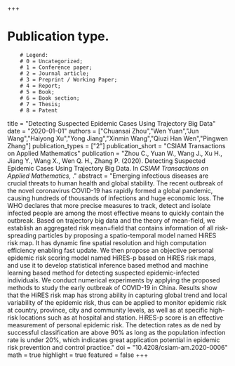 +++
# Publication type.
        # Legend: 
        # 0 = Uncategorized; 
        # 1 = Conference paper; 
        # 2 = Journal article;
        # 3 = Preprint / Working Paper; 
        # 4 = Report; 
        # 5 = Book; 
        # 6 = Book section;
        # 7 = Thesis; 
        # 8 = Patent
title = "Detecting Suspected Epidemic Cases Using Trajectory Big Data"
date = "2020-01-01"
authors = ["Chuansai Zhou","Wen Yuan","Jun Wang","Haiyong Xu","Yong Jiang","Xinmin Wang","Qiuzi Han Wen","Pingwen Zhang"]
publication_types = ["2"]
publication_short = "CSIAM Transactions on Applied Mathematics"
publication = "Zhou C., Yuan W., Wang J., Xu H., Jiang Y., Wang X., Wen Q. H., Zhang P. (2020). Detecting Suspected Epidemic Cases Using Trajectory Big Data. In _CSIAM Transactions on Applied Mathematics_, ."
abstract = "Emerging infectious diseases are crucial threats to human health and global stability. The recent outbreak of the novel coronavirus COVID-19 has rapidly formed a global pandemic, causing hundreds of thousands of infections and huge economic loss. The WHO declares that more precise measures to track, detect and isolate infected people are among the most effective means to quickly contain the outbreak. Based on trajectory big data and the theory of mean-field, we establish an aggregated risk mean=field that contains information of all risk-spreading particles by proposing a spatio-temporal model named HiRES risk map. It has dynamic fine spatial resolution and high computation efficiency enabling fast update. We then propose an objective personal epidemic risk scoring model named HiRES-p based on HiRES risk maps, and use it to develop statistical inference based method and machine learning based method for detecting suspected epidemic-infected individuals. We conduct numerical experiments by applying the proposed methods to study the early outbreak of COVID-19 in China. Results show that the HiRES risk map has strong ability in capturing global trend and local variability of the epidemic risk, thus can be applied to monitor epidemic risk at country, province, city and community levels, as well as at specific high-risk locations such as at hospital and station. HiRES-p score is an effective measurement of personal epidemic risk. The detection rates as de ned by successful classification are above 90% as long as the population infection rate is under 20%, which indicates great application potential in epidemic risk prevention and control practice."
doi = "10.4208/csiam-am.2020-0006"
math = true
highlight = true
featured = false
+++